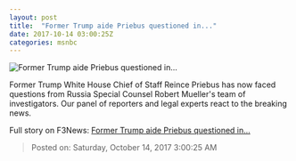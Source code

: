```yaml
---
layout: post
title:  "Former Trump aide Priebus questioned in..."
date: 2017-10-14 03:00:25Z
categories: msnbc
---
```


![Former Trump aide Priebus questioned in...](http://media1.s-nbcnews.com/j/MSNBC/Components/Video/201710/13oct_aslate_1920x1080_1073196611513.video_1067x600.jpg)

Former Trump White House Chief of Staff Reince Priebus has now faced questions from Russia Special Counsel Robert Mueller's team of investigators. Our panel of reporters and legal experts react to the breaking news.


Full story on F3News: [Former Trump aide Priebus questioned in...](http://www.f3nws.com/n/YFqpZH)

> Posted on: Saturday, October 14, 2017 3:00:25 AM
